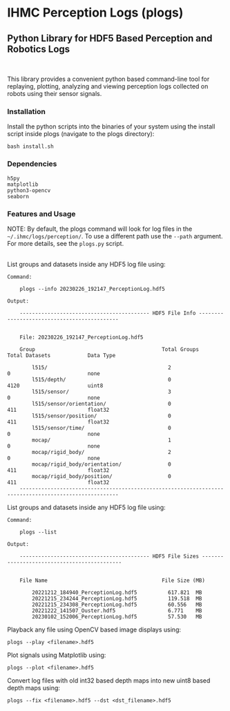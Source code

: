 # IHMC Perception Logs (plogs)

## Python Library for HDF5 Based Perception and Robotics Logs

<br>

This library provides a convenient python based command-line tool for replaying, plotting, analyzing and viewing perception logs collected on robots using their sensor signals. 

### Installation

Install the python scripts into the binaries of your system using the install script inside plogs (navigate to the plogs directory):

    bash install.sh

### Dependencies
    h5py
    matplotlib
    python3-opencv
    seaborn

### Features and Usage

NOTE: By default, the plogs command will look for log files in the `~/.ihmc/logs/perception/`. 
To use a different path use the `--path` argument. For more details, see the `plogs.py` script.

<br>
List groups and datasets inside any HDF5 log file using:

    Command:
        
        plogs --info 20230226_192147_PerceptionLog.hdf5

    Output:

        ------------------------------------------ HDF5 File Info --------------------------------------------


        File: 20230226_192147_PerceptionLog.hdf5

        Group                                         Total Groups         Total Datasets            Data Type 

            l515/                                       2                    0                         none      
            l515/depth/                                 0                    4120                      uint8     
            l515/sensor/                                3                    0                         none      
            l515/sensor/orientation/                    0                    411                       float32   
            l515/sensor/position/                       0                    411                       float32   
            l515/sensor/time/                           0                    0                         none      
            mocap/                                      1                    0                         none      
            mocap/rigid_body/                           2                    0                         none      
            mocap/rigid_body/orientation/               0                    411                       float32   
            mocap/rigid_body/position/                  0                    411                       float32   
        ------------------------------------------------------------------------------------------------------


List groups and datasets inside any HDF5 log file using:

    Command:
    
        plogs --list

    Output:

        ------------------------------------------ HDF5 File Sizes --------------------------------------------


        File Name                                     File Size (MB)      

            20221212_184940_PerceptionLog.hdf5          617.821  MB
            20221215_234244_PerceptionLog.hdf5          119.518  MB
            20221215_234308_PerceptionLog.hdf5          60.556   MB
            20221222_141507_Ouster.hdf5                 6.771    MB
            20230102_152006_PerceptionLog.hdf5          57.530   MB

Playback any file using OpenCV based image displays using:

    plogs --play <filename>.hdf5


Plot signals using Matplotlib using: 

    plogs --plot <filename>.hdf5

Convert log files with old int32 based depth maps into new uint8 based depth maps using:

    plogs --fix <filename>.hdf5 --dst <dst_filename>.hdf5
